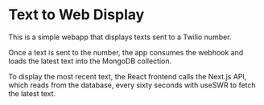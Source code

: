 # Text to Web Display

This is a simple webapp that displays texts sent to a Twilio number.

Once a text is sent to the number, the app consumes the webhook and loads the latest text into the MongoDB collection. 

To display the most recent text, the React frontend calls the Next.js API, which reads from the database, every sixty seconds with useSWR to fetch the latest text.